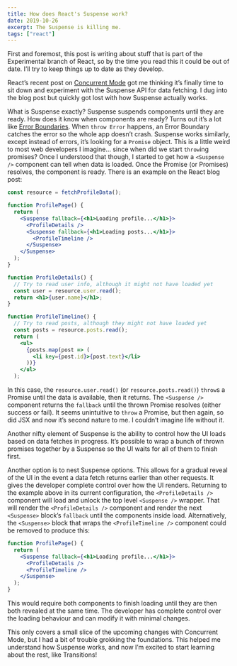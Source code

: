 ```yaml
---
title: How does React's Suspense work?
date: 2019-10-26
excerpt: The Suspense is killing me.
tags: ["react"]
---
```


First and foremost, this post is writing about stuff that is part of the Experimental branch of React, so by the time you read this it could be out of date. I’ll try to keep things up to date as they develop.

React’s recent post on [Concurrent Mode](https://reactjs.org/docs/concurrent-mode-intro.html) got me thinking it’s finally time to sit down and experiment with the Suspense API for data fetching. I dug into the blog post but quickly got lost with how Suspense actually works.

What is Suspense exactly? Suspense suspends components until they are ready. How does it know when components are ready? Turns out it’s a lot like [Error Boundaries](https://reactjs.org/docs/error-boundaries.html). When `throw Error` happens, an Error Boundary catches the error so the whole app doesn’t crash. Suspense works similarly, except instead of errors, it’s looking for a `Promise` object. This is a little weird to most web developers I imagine… since when did we start `throw`ing promises? Once I understood that though, I started to get how a `<Suspense />` component can tell when data is loaded. Once the Promise (or Promises) resolves, the component is ready. There is an example on the React blog post:

```jsx
const resource = fetchProfileData();

function ProfilePage() {
  return (
    <Suspense fallback={<h1>Loading profile...</h1>}>
      <ProfileDetails />
      <Suspense fallback={<h1>Loading posts...</h1>}>
        <ProfileTimeline />
      </Suspense>
    </Suspense>
  );
}

function ProfileDetails() {
  // Try to read user info, although it might not have loaded yet
  const user = resource.user.read();
  return <h1>{user.name}</h1>;
}

function ProfileTimeline() {
  // Try to read posts, although they might not have loaded yet
  const posts = resource.posts.read();
  return (
    <ul>
      {posts.map(post => (
        <li key={post.id}>{post.text}</li>
      ))}
    </ul>
  );

```

In this case, the `resource.user.read()` (or `resource.posts.read()`) `throw`s a Promise until the data is available, then it returns. The `<Suspense />` component returns the `fallback` until the thrown Promise resolves (either success or fail). It seems unintuitive to `throw` a Promise, but then again, so did JSX and now it’s second nature to me. I couldn’t imagine life without it.

Another nifty element of Suspense is the ability to control how the UI loads based on data fetches in progress. It’s possible to wrap a bunch of thrown promises together by a Suspense so the UI waits for all of them to finish first.

Another option is to nest Suspense options. This allows for a gradual reveal of the UI in the event a data fetch returns earlier than other requests. It gives the developer complete control over how the UI renders. Returning to the example above in its current configuration, the `<ProfileDetails />` component will load and unlock the top level `<Suspense />` wrapper. That will render the `<ProfileDetails />` component and render the next `<Suspense>` block’s `fallback` until the components inside load. Alternatively, the `<Suspense>` block that wraps the `<ProfileTimeline />` component could be removed to produce this:

```jsx
function ProfilePage() {
  return (
    <Suspense fallback={<h1>Loading profile...</h1>}>
      <ProfileDetails />
      <ProfileTimeline />
    </Suspense>
  );
}
```

This would require both components to finish loading until they are then both revealed at the same time. The developer has complete control over the loading behaviour and can modify it with minimal changes.

This only covers a small slice of the upcoming changes with Concurrent Mode, but I had a bit of trouble grokking the foundations. This helped me understand how Suspense works, and now I’m excited to start learning about the rest, like Transitions!

